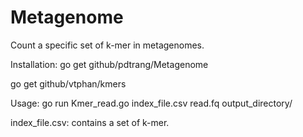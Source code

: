 # Metagenome
Count a specific set of k-mer in metagenomes.

Installation:
go get github/pdtrang/Metagenome

go get github/vtphan/kmers

Usage:
go run Kmer_read.go index_file.csv read.fq output_directory/

index_file.csv: contains a set of k-mer.
